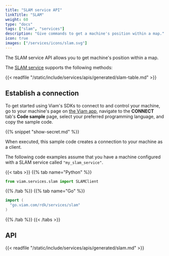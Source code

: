 ```yaml
---
title: "SLAM service API"
linkTitle: "SLAM"
weight: 60
type: "docs"
tags: ["slam", "services"]
description: "Give commands to get a machine's position within a map."
icon: true
images: ["/services/icons/slam.svg"]
---
```


The SLAM service API allows you to get machine's position within a map.

The [SLAM service](/services/slam/) supports the following methods:

{{< readfile "/static/include/services/apis/generated/slam-table.md" >}}

## Establish a connection

To get started using Viam's SDKs to connect to and control your machine, go to your machine's page on [the Viam app](https://app.viam.com), navigate to the **CONNECT** tab's **Code sample** page, select your preferred programming language, and copy the sample code.

{{% snippet "show-secret.md" %}}

When executed, this sample code creates a connection to your machine as a client.

The following code examples assume that you have a machine configured with a SLAM service called `"my_slam_service"`.

{{< tabs >}}
{{% tab name="Python" %}}

```python
from viam.services.slam import SLAMClient
```

{{% /tab %}}
{{% tab name="Go" %}}

```go
import (
  "go.viam.com/rdk/services/slam"
)
```

{{% /tab %}}
{{< /tabs >}}

## API

{{< readfile "/static/include/services/apis/generated/slam.md" >}}
